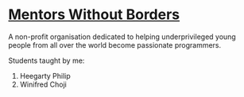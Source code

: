 # [Mentors Without Borders](https://www.mentorswithoutborders.net/)
A non-profit organisation dedicated to helping underprivileged young people from all over the world become passionate programmers. 

Students taught by me:
1. Heegarty Philip
2. Winifred Choji
